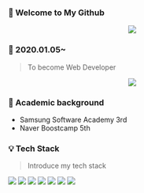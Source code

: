 ### 👋 Welcome to My Github



<div align="center">
    <img src="https://hits.seeyoufarm.com/api/count/incr/badge.svg?url=https%3A%2F%2Fgithub.com%2FTaeg92&count_bg=%2379C83D&title_bg=%23555555&icon=gradle.svg&icon_color=%23AFCDEF&title=VISIT&edge_flat=false">
</div>



### 🌱 2020.01.05~ 

> To become Web Developer

  

<div align="center">
    <img src="https://github-readme-stats.vercel.app/api?username=Taeg92"> 
</div>



### 🕍 Academic background

 

- Samsung Software Academy 3rd
- Naver Boostcamp 5th



### 💡 Tech Stack
> Introduce my tech stack

<div>
    <img src="https://img.shields.io/badge/-Javascript-red">
    <img src="https://img.shields.io/badge/-Node.js-orange">
    <img src="https://img.shields.io/badge/-Express-yellow">
    <img src="https://img.shields.io/badge/-Vue.js-brightgreen">
    <img src="https://img.shields.io/badge/-Django-blue">
    <img src="https://img.shields.io/badge/-HTML-blueviolet">
    <img src="https://img.shields.io/badge/-CSS-violet">
</div>

